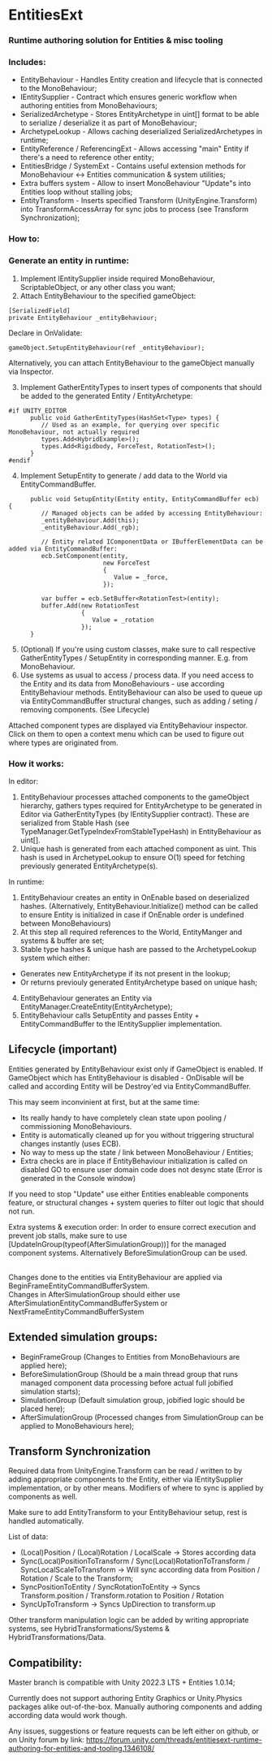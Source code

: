 # EntitiesExt
### Runtime authoring solution for Entities & misc tooling

### Includes:
* EntityBehaviour - Handles Entity creation and lifecycle that is connected to the MonoBehaviour;
* IEntitySupplier - Contract which ensures generic workflow when authoring entities from MonoBehaviours;
* SerializedArchetype - Stores EntityArchetype in uint[] format to be able to serialize / deserialize it as part of MonoBehaviour;
* ArchetypeLookup - Allows caching deserialized SerializedArchetypes in runtime;
* EntityReference / ReferencingExt - Allows accessing "main" Entity if there's a need to reference other entity;
* EntitiesBridge / SystemExt - Contains useful extension methods for MonoBehaviour <-> Entities communication & system utilities;
* Extra buffers system - Allow to insert MonoBehaviour "Update"s into Entities loop without stalling jobs;
* EntityTransform - Inserts specified Transform (UnityEngine.Transform) into TransformAccessArray for sync jobs to process (see Transform Synchronization);

### How to:

### Generate an entity in runtime:
1. Implement IEntitySupplier inside required MonoBehaviour, ScriptableObject, or any other class you want;
2. Attach EntityBehaviour to the specified gameObject:
```
[SerializedField]
private EntityBehaviour _entityBehaviour;
```
Declare in OnValidate:
```
gameObject.SetupEntityBehaviour(ref _entityBehaviour);
```
Alternatively, you can attach EntityBehaviour to the gameObject manually via Inspector.

3. Implement GatherEntityTypes to insert types of components that should be added to the generated Entity / EntityArchetype:
```
#if UNITY_EDITOR
      public void GatherEntityTypes(HashSet<Type> types) {
         // Used as an example, for querying over specific MonoBehaviour, not actually required
         types.Add<HybridExample>();
         types.Add<Rigidbody, ForceTest, RotationTest>();
      }
#endif
```

4. Implement SetupEntity to generate / add data to the World via EntityCommandBuffer. 
```
      public void SetupEntity(Entity entity, EntityCommandBuffer ecb) {
         // Managed objects can be added by accessing EntityBehaviour:
         _entityBehaviour.Add(this);
         _entityBehaviour.Add(_rgb);

         // Entity related IComponentData or IBufferElementData can be added via EntityCommandBuffer:
         ecb.SetComponent(entity,
                          new ForceTest
                          {
                             Value = _force,
                          });

         var buffer = ecb.SetBuffer<RotationTest>(entity);
         buffer.Add(new RotationTest
                    {
                       Value = _rotation
                    });
      }
```

5. (Optional) If you're using custom classes, make sure to call respective GatherEntityTypes / SetupEntity in corresponding manner. E.g. from MonoBehaviour.
6. Use systems as usual to access / process data. If you need access to the Entity and its data from MonoBehaviours - use according EntityBehaviour methods. 
EntityBehaviour can also be used to queue up via EntityCommandBuffer structural changes, such as adding / seting / removing components. (See Lifecycle)

Attached component types are displayed via EntityBehaviour inspector. 
Click on them to open a context menu which can be used to figure out where types are originated from.


### How it works:
In editor:
1. EntityBehaviour processes attached components to the gameObject hierarchy, gathers types required for EntityArchetype to be generated in Editor via GatherEntityTypes (by IEntitySupplier contract). 
These are serialized from Stable Hash (see TypeManager.GetTypeIndexFromStableTypeHash) in EntityBehaviour as uint[].
2. Unique hash is generated from each attached component as uint. This hash is used in ArchetypeLookup to ensure O(1) speed for fetching previously generated EntityArchetype(s).

In runtime:
1. EntityBehaviour creates an entity in OnEnable based on deserialized hashes. 
(Alternatively, EntityBehaviour.Initialize() method can be called to ensure Entity is initialized in case if OnEnable order is undefined between MonoBehaviours)
2. At this step all required references to the World, EntityManger and systems & buffer are set;
3. Stable type hashes & unique hash are passed to the ArchetypeLookup system which either:
 - Generates new EntityArchetype if its not present in the lookup;
 - Or returns previouly generated EntityArchetype based on unique hash;
4. EntityBehaviour generates an Entity via EntityManager.CreateEntity(EntityArchetype);
5. EntityBehaviour calls SetupEntity and passes Entity + EntityCommandBuffer to the IEntitySupplier implementation.

## Lifecycle (important)
Entities generated by EntityBehaviour exist only if GameObject is enabled. 
If GameObject which has EntityBehaviour is disabled - OnDisable will be called and according Entity will be Destroy'ed via EntityCommandBuffer.

This may seem inconvinient at first, but at the same time:
- Its really handy to have completely clean state upon pooling / commissioning MonoBehaviours.
- Entity is automatically cleaned up for you without triggering structural changes instantly (uses ECB).
- No way to mess up the state / link between MonoBehaviour / Entities;
- Extra checks are in place if EntityBehaviour initialization is called on disabled GO to ensure user domain code does not desync state 
(Error is generated in the Console window)

If you need to stop "Update" use either Entities enableable components feature, or structural changes + system queries to filter out logic that should not run.

Extra systems & execution order:
In order to ensure correct execution and prevent job stalls, make sure to use [UpdateInGroup(typeof(AfterSimulationGroup))] for the managed component systems.
Alternatively BeforeSimulationGroup can be used.
 
<br>Changes done to the entities via EntityBehaviour are applied via BeginFrameEntityCommandBufferSystem.
<br>Changes in AfterSimulationGroup should either use AfterSimulationEntityCommandBufferSystem or NextFrameEntityCommandBufferSystem

## Extended simulation groups:
- BeginFrameGroup (Changes to Entities from MonoBehaviours are applied here);
- BeforeSimulationGroup (Should be a main thread group that runs managed component data processing before actual full jobified simulation starts);
- SimulationGroup (Default simulation group, jobified logic should be placed here);
- AfterSimulationGroup (Processed changes from SimulationGroup can be applied to MonoBehaviours here);

## Transform Synchronization
Required data from UnityEngine.Transform can be read / written to by adding appropriate components to the Entity, either via IEntitySupplier implementation, or by other means. Modifiers of where to sync is applied by components as well.

Make sure to add EntityTransform to your EntityBehaviour setup, rest is handled automatically.

List of data:
- (Local)Position / (Local)Rotation / LocalScale -> Stores according data
- Sync(Local)PositionToTransform / Sync(Local)RotationToTransform / SyncLocalScaleToTransform -> Will sync according data from Position / Rotation / Scale to the Transform;
- SyncPositionToEntity / SyncRotationToEntity -> Syncs Transform.position / Transform.rotation to Position / Rotation
- SyncUpToTransform -> Syncs UpDirection to transform.up

Other transform manipulation logic can be added by writing appropriate systems, see HybridTransformations/Systems & HybridTransformations/Data.

## Compatibility:
Master branch is compatible with Unity 2022.3 LTS + Entities 1.0.14;

Currently does not support authoring Entity Graphics or Unity.Physics packages alike out-of-the-box. 
Manually authoring components and adding according data would work though. 

Any issues, suggestions or feature requests can be left either on github, or on Unity forum by link:
https://forum.unity.com/threads/entitiesext-runtime-authoring-for-entities-and-tooling.1346108/
